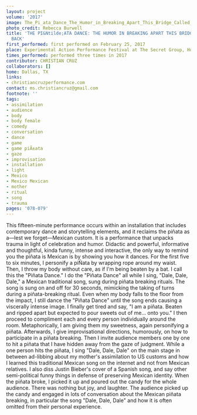 ```yaml
---
layout: project
volume: '2017'
image: The_Pi_ata_Dance_The_Humor_in_Breaking_Apart_This_Bridge_Called_My_Back_(2).png
photo_credit: Rebecca Burwell
title: 'THE PI&Ntilde;ATA DANCE: THE HUMOR IN BREAKING APART THIS BRIDGE CALLED MY
  BACK'
first_performed: first performed on February 25, 2017
place: Experimental Action Performance Festival at The Secret Group, Houston, TX
times_performed: performed three times in 2017
contributor: CHRISTIAN CRUZ
collaborators: []
home: Dallas, TX
links:
- christiancruzperformance.com
contact: ms.christiancruz@gmail.com
footnote: ''
tags:
- assimilation
- audience
- body
- body female
- comedy
- conversation
- dance
- game
- game piÃ±ata
- gaze
- improvisation
- installation
- light
- Mexico
- Mexico Mexican
- mother
- ritual
- song
- trauma
pages: '078-079'
---
```


This fifteen-minute performance occurs within an installation that includes contemporary dance and storytelling elements, and it reclaims the pi&ntilde;ata as a—lest we forget—Mexican custom. It is a performance that unpacks trauma in light of celebration and humor. Didactic and powerful, informative and thoughtful, kinda funny, intense and interactive, the only way to remind you the pi&ntilde;ata is Mexican is by showing you how it dances. For the first five to six minutes, I personify a pi&Ntilde;ata by wrapping rope around my waist. Then, I throw my body without care, as if I'm being beaten by a bat. I call this the "Pi&ntilde;ata Dance." I do the "Pi&ntilde;ata Dance" all while I sing, "Dale, Dale, Dale," a Mexican traditional song, sung during pi&ntilde;ata breaking rituals. The song is sung on and off for 30 seconds, mimicking the taking of turns during a pi&ntilde;ata-breaking ritual. Even when my body falls to the floor from the impact, I still dance the "Pi&ntilde;ata Dance" until the song ends causing a viscerally intense image. I finally get tired and say, "I am a pi&ntilde;ata. Beaten and ripped apart but expected to pour sweets out of me&hellip; onto you." I then proceed to compliment each and every person individually around the room. Metaphorically, I am giving them my sweetness, again personifying a pi&ntilde;ata. Afterwards, I give improvisational directions, humorously, on how to participate in a pi&ntilde;ata breaking. Then I invite audience members one by one to hit a pi&ntilde;ata that I have hidden away from the gaze of judgment. While a one person hits the pi&ntilde;ata, I sing "Dale, Dale, Dale" on the main stage in between ad-libbing about my mother's assimilation to US customs and how I learned this traditional Mexican song on the internet and not from Mexican relatives. I also diss Justin Bieber's cover of a Spanish song, and say other semi-political funny things in defense of preserving Mexican identity. When the pi&ntilde;ata broke, I picked it up and poured out the candy for the whole audience. There was nothing but joy, and laughter. The audience picked up the candy and engaged in lots of conversation about the Mexican pi&ntilde;ata breaking, in particular the song "Dale, Dale, Dale" and how it is often omitted from their personal experience.
